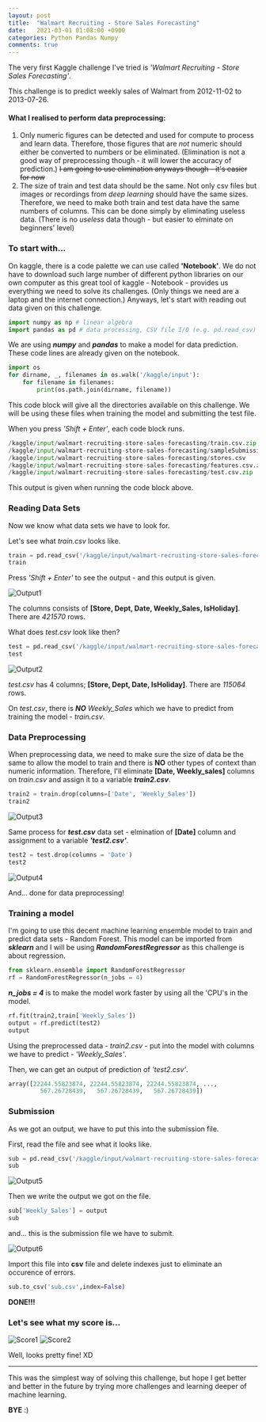 ```yaml
---
layout: post
title:  "Walmart Recruiting - Store Sales Forecasting"
date:   2021-03-01 01:08:00 +0900
categories: Python Pandas Numpy
comments: true
---
```


The very first Kaggle challenge I've tried is *'Walmart Recruiting - Store Sales Forecasting'*.

This challenge is to predict weekly sales of Walmart from 2012-11-02 to 2013-07-26.

#### What I realised to perform **data preprocessing**:
1. Only numeric figures can be detected and used for compute to process and learn data. Therefore, those figures that are *not* numeric should either be converted to numbers or be eliminated. (Elimination is not a good way of preprocessing though - it will lower the accuracy of prediction.) ~~I am going to use elimination anyways though - it's easier for now~~ 
2. The size of train and test data should be the same. Not only csv files but images or recordings from *deep learning* should have the same sizes. Therefore, we need to make both train and test data have the same numbers of columns. This can be done simply by eliminating useless data. (There is no *useless* data though - but easier to elminate on beginners' level)

### To start with...
On kaggle, there is a code palette we can use called **'Notebook'**. We do not have to download such large number of different python libraries on our own computer as this great tool of kaggle - Notebook - provides us everything we need to solve its challenges. (Only things we need are a laptop and the internet connection.) Anyways, let's start with reading out data given on this challenge.

```python
import numpy as np # linear algebra
import pandas as pd # data processing, CSV file I/O (e.g. pd.read_csv)

```

We are using ***numpy*** and ***pandas*** to make a model for data prediction. These code lines are already given on the notebook.

```python
import os
for dirname, _, filenames in os.walk('/kaggle/input'):
    for filename in filenames:
        print(os.path.join(dirname, filename))
```

This code block will give all the directories available on this challenge. We will be using these files when training the model and submitting the test file.

When you press *'Shift + Enter'*, each code block runs.

```python
/kaggle/input/walmart-recruiting-store-sales-forecasting/train.csv.zip
/kaggle/input/walmart-recruiting-store-sales-forecasting/sampleSubmission.csv.zip
/kaggle/input/walmart-recruiting-store-sales-forecasting/stores.csv
/kaggle/input/walmart-recruiting-store-sales-forecasting/features.csv.zip
/kaggle/input/walmart-recruiting-store-sales-forecasting/test.csv.zip
```

This output is given when running the code block above.

### Reading Data Sets
Now we know what data sets we have to look for.

Let's see what *train.csv* looks like.

```python
train = pd.read_csv('/kaggle/input/walmart-recruiting-store-sales-forecasting/train.csv.zip')
train
```

Press *'Shift + Enter'* to see the output - and this output is given.

![Output1](/assets/2021-03-01/W1.png)

The columns consists of **[Store, Dept, Date, Weekly_Sales, IsHoliday]**. There are *421570* rows.

What does *test.csv* look like then?

```python
test = pd.read_csv('/kaggle/input/walmart-recruiting-store-sales-forecasting/test.csv.zip')
test
```

![Output2](/assets/2021-03-01/W2.png)

*test.csv* has 4 columns; **[Store, Dept, Date, IsHoliday]**. There are *115064* rows.

On *test.csv*, there is ***NO*** *Weekly_Sales* which we have to predict from training the model - *train.csv*.

### Data Preprocessing
When preprocessing data, we need to make sure the size of data be the same to allow the model to train and there is **NO** other types of context than numeric information. Therefore, I'll eliminate **[Date, Weekly_sales]** columns on *train.csv* and assign it to a variable ***train2.csv***.

```python
train2 = train.drop(columns=['Date', 'Weekly_Sales'])
train2
```

![Output3](../assets/2021-03-01/W3.png)

Same process for ***test.csv*** data set - elmination of **[Date]** column and assignment to a variable ***'test2.csv'***.

```python
test2 = test.drop(columns = 'Date')
test2
```

![Output4](../assets/2021-03-01/W4.png)

And... done for data preprocessing!

### Training a model
I'm going to use this decent machine learning ensemble model to train and predict data sets - Random Forest. This model can be imported from ***sklearn*** and I will be using ***RandomForestRegressor*** as this challenge is about regression.

```python
from sklearn.ensemble import RandomForestRegressor 
rf = RandomForestRegressor(n_jobs = 4)
```

***n_jobs = 4*** is to make the model work faster by using all the 'CPU's in the model.

```python
rf.fit(train2,train['Weekly_Sales'])
output = rf.predict(test2)
output
```

Using the preprocessed data - *train2.csv* - put into the model with columns we have to predict - *'Weekly_Sales'*.

Then, we can get an output of prediction of *'test2.csv'*.

```python
array([22244.55823874, 22244.55823874, 22244.55823874, ...,
         567.26728439,   567.26728439,   567.26728439])
```

### Submission
As we got an output, we have to put this into the submission file.

First, read the file and see what it looks like.

```python
sub = pd.read_csv('/kaggle/input/walmart-recruiting-store-sales-forecasting/sampleSubmission.csv.zip')
sub
```

![Output5](/assets/2021-03-01/W5.png)

Then we write the output we got on the file.

```python
sub['Weekly_Sales'] = output
sub
```

and... this is the submission file we have to submit.

![Output6](../assets/2021-03-01/W6.png)

Import this file into **csv** file and delete indexes just to eliminate an occurence of errors.

```python
sub.to_csv('sub.csv',index=False)
```

**DONE!!!**

### Let's see what my score is...
![Score1](../assets/2021-03-01/WS1.png)
![Score2](../assets/2021-03-01/WS2.png)

Well, looks pretty fine! XD

----
This was the simplest way of solving this challenge, but hope I get better and better in the future by trying more challenges and learning deeper of machine learning. 

**BYE** :)

